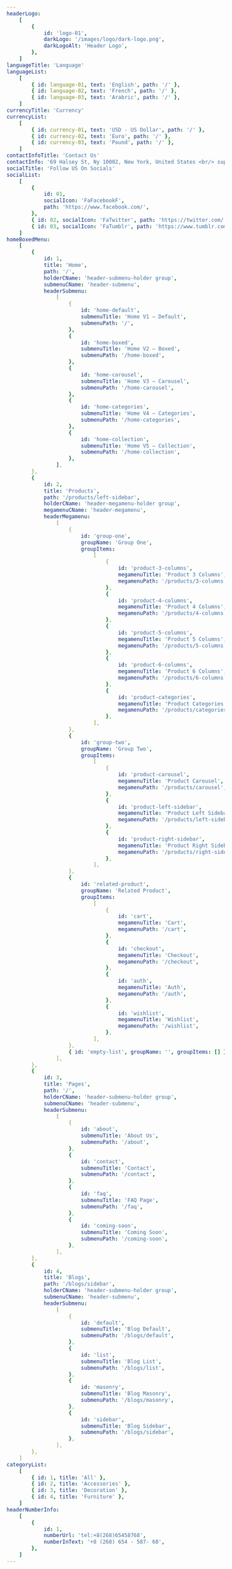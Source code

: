 ```yaml
---
headerLogo:
    [
        {
            id: 'logo-01',
            darkLogo: '/images/logo/dark-logo.png',
            darkLogoAlt: 'Header Logo',
        },
    ]
languageTitle: 'Language'
languageList:
    [
        { id: language-01, text: 'English', path: '/' },
        { id: language-02, text: 'French', path: '/' },
        { id: language-03, text: 'Arabric', path: '/' },
    ]
currencyTitle: 'Currency'
currencyList:
    [
        { id: currency-01, text: 'USD - US Dollar', path: '/' },
        { id: currency-02, text: 'Euro', path: '/' },
        { id: currency-03, text: 'Pound', path: '/' },
    ]
contactInfoTitle: 'Contact Us'
contactInfo: '69 Halsey St, Ny 10002, New York, United States <br/> support.center@helendo.co <br/> (0091) 8547 632521'
socialTitle: 'Follow US On Socials'
socialList:
    [
        {
            id: 01,
            socialIcon: 'FaFacebookF',
            path: 'https://www.facebook.com/',
        },
        { id: 02, socialIcon: 'FaTwitter', path: 'https://twitter.com/' },
        { id: 03, socialIcon: 'FaTumblr', path: 'https://www.tumblr.com/' },
    ]
homeBoxedMenu:
    [
        {
            id: 1,
            title: 'Home',
            path: '/',
            holderCName: 'header-submenu-holder group',
            submenuCName: 'header-submenu',
            headerSubmenu:
                [
                    {
                        id: 'home-default',
                        submenuTitle: 'Home V1 – Default',
                        submenuPath: '/',
                    },
                    {
                        id: 'home-boxed',
                        submenuTitle: 'Home V2 – Boxed',
                        submenuPath: '/home-boxed',
                    },
                    {
                        id: 'home-carousel',
                        submenuTitle: 'Home V3 – Carousel',
                        submenuPath: '/home-carousel',
                    },
                    {
                        id: 'home-categories',
                        submenuTitle: 'Home V4 – Categories',
                        submenuPath: '/home-categories',
                    },
                    {
                        id: 'home-collection',
                        submenuTitle: 'Home V5 – Collection',
                        submenuPath: '/home-collection',
                    },
                ],
        },
        {
            id: 2,
            title: 'Products',
            path: '/products/left-sidebar',
            holderCName: 'header-megamenu-holder group',
            megamenuCName: 'header-megamenu',
            headerMegamenu:
                [
                    {
                        id: 'group-one',
                        groupName: 'Group One',
                        groupItems:
                            [
                                {
                                    id: 'product-3-columns',
                                    megamenuTitle: 'Product 3 Columns',
                                    megamenuPath: '/products/3-columns',
                                },
                                {
                                    id: 'product-4-columns',
                                    megamenuTitle: 'Product 4 Columns',
                                    megamenuPath: '/products/4-columns',
                                },
                                {
                                    id: 'product-5-columns',
                                    megamenuTitle: 'Product 5 Columns',
                                    megamenuPath: '/products/5-columns',
                                },
                                {
                                    id: 'product-6-columns',
                                    megamenuTitle: 'Product 6 Columns',
                                    megamenuPath: '/products/6-columns',
                                },
                                {
                                    id: 'product-categories',
                                    megamenuTitle: 'Product Categories',
                                    megamenuPath: '/products/categories',
                                },
                            ],
                    },
                    {
                        id: 'group-two',
                        groupName: 'Group Two',
                        groupItems:
                            [
                                {
                                    id: 'product-carousel',
                                    megamenuTitle: 'Product Carousel',
                                    megamenuPath: '/products/carousel',
                                },
                                {
                                    id: 'product-left-sidebar',
                                    megamenuTitle: 'Product Left Sidebar',
                                    megamenuPath: '/products/left-sidebar',
                                },
                                {
                                    id: 'product-right-sidebar',
                                    megamenuTitle: 'Product Right Sidebar',
                                    megamenuPath: '/products/right-sidebar',
                                },
                            ],
                    },
                    {
                        id: 'related-product',
                        groupName: 'Related Product',
                        groupItems:
                            [
                                {
                                    id: 'cart',
                                    megamenuTitle: 'Cart',
                                    megamenuPath: '/cart',
                                },
                                {
                                    id: 'checkout',
                                    megamenuTitle: 'Checkout',
                                    megamenuPath: '/checkout',
                                },
                                {
                                    id: 'auth',
                                    megamenuTitle: 'Auth',
                                    megamenuPath: '/auth',
                                },
                                {
                                    id: 'wishlist',
                                    megamenuTitle: 'Wishlist',
                                    megamenuPath: '/wishlist',
                                },
                            ],
                    },
                    { id: 'empty-list', groupName: '', groupItems: [] },
                ],
        },
        {
            id: 3,
            title: 'Pages',
            path: '/',
            holderCName: 'header-submenu-holder group',
            submenuCName: 'header-submenu',
            headerSubmenu:
                [
                    {
                        id: 'about',
                        submenuTitle: 'About Us',
                        submenuPath: '/about',
                    },
                    {
                        id: 'contact',
                        submenuTitle: 'Contact',
                        submenuPath: '/contact',
                    },
                    {
                        id: 'faq',
                        submenuTitle: 'FAQ Page',
                        submenuPath: '/faq',
                    },
                    {
                        id: 'coming-soon',
                        submenuTitle: 'Coming Soon',
                        submenuPath: '/coming-soon',
                    },
                ],
        },
        {
            id: 4,
            title: 'Blogs',
            path: '/blogs/sidebar',
            holderCName: 'header-submenu-holder group',
            submenuCName: 'header-submenu',
            headerSubmenu:
                [
                    {
                        id: 'default',
                        submenuTitle: 'Blog Default',
                        submenuPath: '/blogs/default',
                    },
                    {
                        id: 'list',
                        submenuTitle: 'Blog List',
                        submenuPath: '/blogs/list',
                    },
                    {
                        id: 'masonry',
                        submenuTitle: 'Blog Masonry',
                        submenuPath: '/blogs/masonry',
                    },
                    {
                        id: 'sidebar',
                        submenuTitle: 'Blog Sidebar',
                        submenuPath: '/blogs/sidebar',
                    },
                ],
        },
    ]
categoryList:
    [
        { id: 1, title: 'All' },
        { id: 2, title: 'Accessories' },
        { id: 3, title: 'Decoration' },
        { id: 4, title: 'Furniture' },
    ]
headerNumberInfo:
    [
        {
            id: 1,
            numberUrl: 'tel:+8(268)65458768',
            numberInText: '+8 (268) 654 - 587- 68',
        },
    ]
---
```

